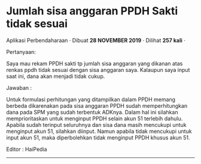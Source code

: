 Jumlah sisa anggaran PPDH Sakti tidak sesuai
============================================

Aplikasi Perbendaharaan · Dibuat **28 NOVEMBER 2019** · Dilihat **257 kali** ·

Pertanyaan:

Saya mau rekam PPDH sakti tp jumlah sisa anggaran yang dikanan atas renkas ppdh tidak sesuai dengan sisa anggaran saya. Kalaupun saya input saat ini, dana akan menjadi tidak cukup.  
  

Jawaban :

Untuk formulasi perhitungan yang ditampilkan dalam PPDH memang berbeda dikarenakan pada sisa anggaran PPDH sudah memperhitungkan dana pada SPM yang sudah terbentuk ADKnya. Dalam hal ini silahkan memprioritaskan untuk menginput PPDH selain akun 51 terlebih dahulu. Apabila sudah terinput seluruhnya dan sisa dana masih mencukupi untuk menginput akun 51, silahkan diinput. Namun apabila tidak mencukupi untuk input akun 51, maka diperbolehkan tidak menginput PPDH khusus akun 51.

  

Editor : HaiPedia  

  
  
  

* * *